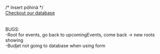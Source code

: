﻿/* Insert pöhinä */ <br />
[Checkout our database](https://my-database.herokuapp.com/api/events) <br />
<br />
<br />
BUGS: <br />
-Root for events, go back to upcomingEvents, come back -> new roots showing <br />
-Budjet not going to database when using form <br />

